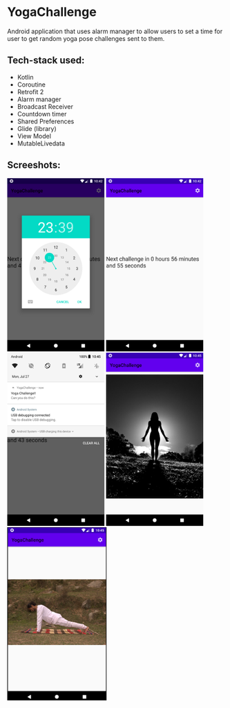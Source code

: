 # YogaChallenge
Android application that uses alarm manager to allow users to set a time for user to get random yoga pose challenges sent to them.

## Tech-stack used:

  - Kotlin
  - Coroutine
  - Retrofit 2
  - Alarm manager
  - Broadcast Receiver
  - Countdown timer
  - Shared Preferences 
  - Glide (library)
  - View Model
  - MutableLivedata


## Screeshots: 

<img src="screenshots/2.png" height=400> <img src="screenshots/1.png" height=400> <img src="screenshots/3.png" height=400> <img src="screenshots/4.png" height=400> <img src="screenshots/5.png" height=400>


